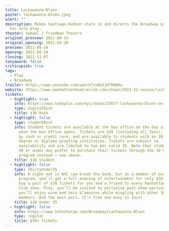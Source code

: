 ```yaml
---
title: Lackawanna Blues
poster: lackawanna-blues.jpeg
alert: ""
description: Ruben Santiago-Hudson stars in and directs the Broadway premiere of
  his solo play.
theater: Samuel J Friedman Theatre
original_preview: 2021-09-14
original_opening: 2021-09-28
preview: 2021-09-14
opening: 2021-09-28
closing: 2021-11-07
tonyaward: false
criticspick: true
tags: 
  - Play
  - Broadway
trailer: https://www.youtube.com/watch?v=BeSjHTMQQKw
website: https://www.manhattantheatreclub.com/shows/2021-22-season/lackawanna-blues/
tickets:
  - highlight: true
    info: https://www.todaytix.com/nyc/shows/23677-lackawanna-blues-on-broadway
    type: digitalRush
    title: $30 Rush
  - highlight: false
    type: studentRush
    info: Student tickets are available at the box office on the day of the show
      when the box office opens. Tickets are $30 (including all fees), payable
      by cash or credit card, and are available to students with an ID from a
      degree or diploma granting institution. Tickets are subject to
      availability and are limited to two per valid ID. Note that students aged
      30 or under may prefer to purchase their tickets through the 30 Under 30
      program instead – see above.
    title: $30 Student
  - highlight: false
    type: thirtyUnder35
    info: A night out in NYC can break the bank, but as a member of our 30 Under 35
      program, you’ll get a full evening of entertainment for only $30! You can
      buy a pair of $30 tickets for you and a friend to every Manhattan Theatre
      Club show. Plus, you’ll be invited to exclusive post-show parties where
      you’ll enjoy wine and hors d’oeuvres while mingling with other 30 Under 35
      members. And the best part… it’s free and easy to join!
    title: $30 Under 35
  - highlight: false
    info: https://www.telecharge.com/Broadway/Lackawanna-Blues
    type: regular
    title: $59+ Tickets
---
```


